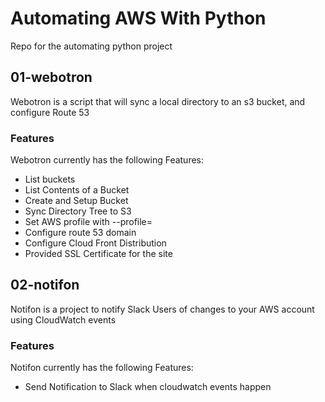 # Automating AWS With Python

Repo for the automating python project

## 01-webotron

Webotron is a script that will sync a local directory to an s3 bucket, and configure Route 53

### Features

Webotron currently has the following Features:

- List buckets
- List Contents of a Bucket
- Create and Setup Bucket
- Sync Directory Tree to S3
- Set AWS profile with --profile=<ProfileName>
- Configure route 53 domain
- Configure Cloud Front Distribution
- Provided SSL Certificate for the site

## 02-notifon

Notifon is a project to notify Slack Users of changes to your AWS account using CloudWatch events

### Features

Notifon currently has the following Features:

- Send Notification to Slack when cloudwatch events happen
